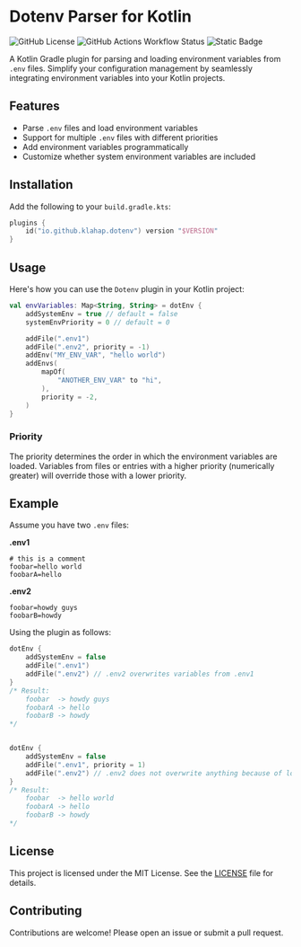 # Dotenv Parser for Kotlin

![GitHub License](https://img.shields.io/github/license/klahap/dotenv)
![GitHub Actions Workflow Status](https://img.shields.io/github/actions/workflow/status/klahap/dotenv/check.yml)
![Static Badge](https://img.shields.io/badge/coverage-100%25-success)

A Kotlin Gradle plugin for parsing and loading environment variables from `.env` files. Simplify your configuration management by seamlessly integrating environment variables into your Kotlin projects.

## Features

- Parse `.env` files and load environment variables
- Support for multiple `.env` files with different priorities
- Add environment variables programmatically
- Customize whether system environment variables are included

## Installation

Add the following to your `build.gradle.kts`:

```kotlin
plugins {
    id("io.github.klahap.dotenv") version "$VERSION"
}
```

## Usage

Here's how you can use the `Dotenv` plugin in your Kotlin project:

```kotlin
val envVariables: Map<String, String> = dotEnv {
    addSystemEnv = true // default = false
    systemEnvPriority = 0 // default = 0

    addFile(".env1")
    addFile(".env2", priority = -1)
    addEnv("MY_ENV_VAR", "hello world")
    addEnvs(
        mapOf(
            "ANOTHER_ENV_VAR" to "hi",
        ),
        priority = -2,
    )
}
```

### Priority

The priority determines the order in which the environment variables are loaded. Variables from files or entries with a higher priority (numerically greater) will override those with a lower priority.

## Example

Assume you have two `.env` files:

**.env1**
```
# this is a comment
foobar=hello world
foobarA=hello
```

**.env2**
```
foobar=howdy guys
foobarB=howdy
```

Using the plugin as follows:

```kotlin
dotEnv {
    addSystemEnv = false
    addFile(".env1")
    addFile(".env2") // .env2 overwrites variables from .env1
} 
/* Result:
    foobar  -> howdy guys
    foobarA -> hello
    foobarB -> howdy
*/


dotEnv {
    addSystemEnv = false
    addFile(".env1", priority = 1)
    addFile(".env2") // .env2 does not overwrite anything because of lower priority (default priority = 0)
}
/* Result:
    foobar  -> hello world
    foobarA -> hello
    foobarB -> howdy
*/
```

## License

This project is licensed under the MIT License. See the [LICENSE](LICENSE) file for details.

## Contributing

Contributions are welcome! Please open an issue or submit a pull request.
